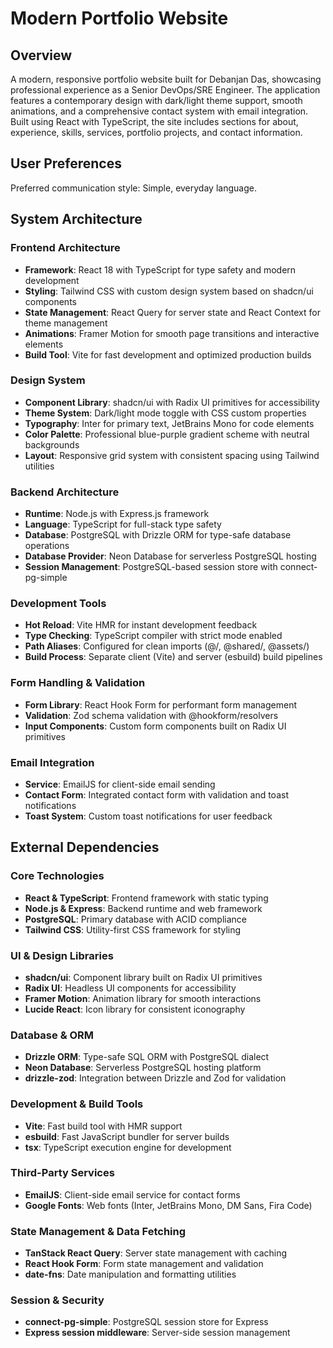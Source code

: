 # Modern Portfolio Website

## Overview
A modern, responsive portfolio website built for Debanjan Das, showcasing professional experience as a Senior DevOps/SRE Engineer. The application features a contemporary design with dark/light theme support, smooth animations, and a comprehensive contact system with email integration. Built using React with TypeScript, the site includes sections for about, experience, skills, services, portfolio projects, and contact information.

## User Preferences
Preferred communication style: Simple, everyday language.

## System Architecture

### Frontend Architecture
- **Framework**: React 18 with TypeScript for type safety and modern development
- **Styling**: Tailwind CSS with custom design system based on shadcn/ui components
- **State Management**: React Query for server state and React Context for theme management
- **Animations**: Framer Motion for smooth page transitions and interactive elements
- **Build Tool**: Vite for fast development and optimized production builds

### Design System
- **Component Library**: shadcn/ui with Radix UI primitives for accessibility
- **Theme System**: Dark/light mode toggle with CSS custom properties
- **Typography**: Inter for primary text, JetBrains Mono for code elements
- **Color Palette**: Professional blue-purple gradient scheme with neutral backgrounds
- **Layout**: Responsive grid system with consistent spacing using Tailwind utilities

### Backend Architecture
- **Runtime**: Node.js with Express.js framework
- **Language**: TypeScript for full-stack type safety
- **Database**: PostgreSQL with Drizzle ORM for type-safe database operations
- **Database Provider**: Neon Database for serverless PostgreSQL hosting
- **Session Management**: PostgreSQL-based session store with connect-pg-simple

### Development Tools
- **Hot Reload**: Vite HMR for instant development feedback
- **Type Checking**: TypeScript compiler with strict mode enabled
- **Path Aliases**: Configured for clean imports (@/, @shared/, @assets/)
- **Build Process**: Separate client (Vite) and server (esbuild) build pipelines

### Form Handling & Validation
- **Form Library**: React Hook Form for performant form management
- **Validation**: Zod schema validation with @hookform/resolvers
- **Input Components**: Custom form components built on Radix UI primitives

### Email Integration
- **Service**: EmailJS for client-side email sending
- **Contact Form**: Integrated contact form with validation and toast notifications
- **Toast System**: Custom toast notifications for user feedback

## External Dependencies

### Core Technologies
- **React & TypeScript**: Frontend framework with static typing
- **Node.js & Express**: Backend runtime and web framework
- **PostgreSQL**: Primary database with ACID compliance
- **Tailwind CSS**: Utility-first CSS framework for styling

### UI & Design Libraries
- **shadcn/ui**: Component library built on Radix UI primitives
- **Radix UI**: Headless UI components for accessibility
- **Framer Motion**: Animation library for smooth interactions
- **Lucide React**: Icon library for consistent iconography

### Database & ORM
- **Drizzle ORM**: Type-safe SQL ORM with PostgreSQL dialect
- **Neon Database**: Serverless PostgreSQL hosting platform
- **drizzle-zod**: Integration between Drizzle and Zod for validation

### Development & Build Tools
- **Vite**: Fast build tool with HMR support
- **esbuild**: Fast JavaScript bundler for server builds
- **tsx**: TypeScript execution engine for development

### Third-Party Services
- **EmailJS**: Client-side email service for contact forms
- **Google Fonts**: Web fonts (Inter, JetBrains Mono, DM Sans, Fira Code)

### State Management & Data Fetching
- **TanStack React Query**: Server state management with caching
- **React Hook Form**: Form state management and validation
- **date-fns**: Date manipulation and formatting utilities

### Session & Security
- **connect-pg-simple**: PostgreSQL session store for Express
- **Express session middleware**: Server-side session management